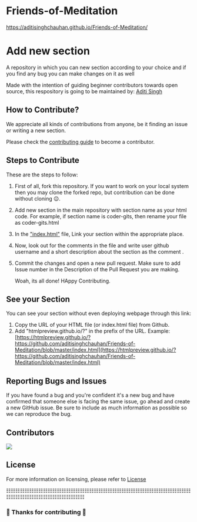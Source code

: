 # Friends-of-Meditation

https://aditisinghchauhan.github.io/Friends-of-Meditation/

# Add new section

A repository in which you can new section according to your choice and if you find any bug you can make changes on it as well

Made with the intention of guiding beginner contributors towards open source, this respository is going to be maintained by: [Aditi Singh](https://github.com/aditisinghchauhan)

## How to Contribute?

We appreciate all kinds of contributions from anyone, be it finding an issue or writing a new section.

Please check the [contributing guide](CONTRIBUTING.md) to become a contributor.

## Steps to Contribute

These are the steps to follow:
1. First of all, fork this repository. If you want to work on your local system then you may clone the forked repo, but contribution can be done without cloning 😉.
2. Add new section in the main repository with section name as your html code. For example, if section name is coder-gits, then rename your file as coder-gits.html
3. In the ["index.html"](https://github.com/aditisinghchauhan/Friends-of-Meditation/blob/master/index.html) file, Link your section within the appropriate place.
4. Now, look out for the comments in the file and write user github username and a short description about the section as the comment .
5. Commit the changes and open a new pull request. Make sure to add Issue number in the Description of the Pull Request you are making. 
   
   Woah, its all done! HAppy Contributing.

## See your Section

You can see your section without even deploying webpage through this link:
1. Copy the URL of your HTML file (or index.html file) from Github.
2. Add "htmlpreview.github.io/?" in the prefix of the URL.
Example: [https://htmlpreview.github.io/?https://github.com/aditisinghchauhan/Friends-of-Meditation/blob/master/index.html](https://htmlpreview.github.io/?https://github.com/aditisinghchauhan/Friends-of-Meditation/blob/master/index.html)

## Reporting Bugs and Issues

If you have found a bug and you're confident it's a new bug and have confirmed that someone else is facing the same issue, go ahead and create a new GitHub issue. Be sure to include as much information as possible so we can reproduce the bug.

## Contributors

<a href="https://github.com/aditisinghchauhan/Friends-of-Meditation/graphs/contributors">
  <img src="https://contrib.rocks/image?repo=aditisinghchauhan/Friends-of-Meditation" />
</a>

## License

For more information on licensing, please refer to [License](LICENSE)

☷☷☷☷☷☷☷☷☷☷☷☷☷☷☷☷☷☷☷☷☷☷☷☷☷☷☷☷☷☷☷☷☷☷☷☷☷☷☷☷☷☷☷☷☷☷☷☷☷☷☷☷☷☷☷☷☷</p>


### 🎉 Thanks for contributing 🎉


